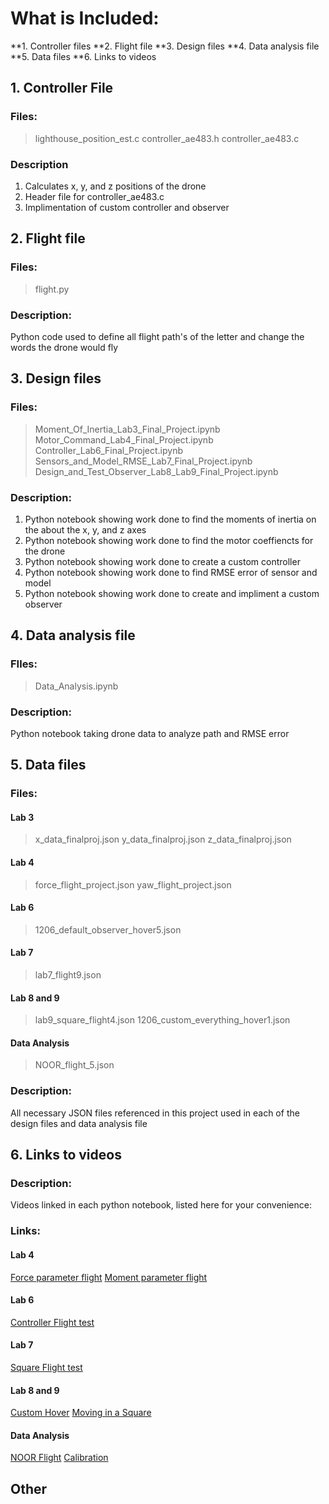# What is Included:
**1. Controller files
**2. Flight file
**3. Design files
**4. Data analysis file
**5. Data files
**6. Links to videos



## 1. Controller File

### Files: 
> lighthouse_position_est.c
> controller_ae483.h
> controller_ae483.c

### Description
1. Calculates x, y, and z positions of the drone
2. Header file for controller_ae483.c
3. Implimentation of custom controller and observer 




## 2. Flight file

### Files:
> flight.py

### Description:
Python code used to define all flight path's of the letter and change the words the drone would fly




## 3. Design files

### Files:
> Moment_Of_Inertia_Lab3_Final_Project.ipynb
> Motor_Command_Lab4_Final_Project.ipynb
> Controller_Lab6_Final_Project.ipynb
> Sensors_and_Model_RMSE_Lab7_Final_Project.ipynb
> Design_and_Test_Observer_Lab8_Lab9_Final_Project.ipynb

### Description:
1. Python notebook showing work done to find the moments of inertia on the about the x, y, and z axes
2. Python notebook showing work done to find the motor coeffiencts for the drone
3. Python notebook showing work done to create a custom controller 
4. Python notebook showing work done to find RMSE error of sensor and model
5. Python notebook showing work done to create and impliment a custom observer




## 4. Data analysis file

### FIles:
> Data_Analysis.ipynb

### Description:
Python notebook taking drone data to analyze path and RMSE error 




## 5. Data files

### Files:
#### Lab 3
> x_data_finalproj.json
> y_data_finalproj.json
> z_data_finalproj.json
#### Lab 4
> force_flight_project.json
> yaw_flight_project.json
#### Lab 6
> 1206_default_observer_hover5.json
#### Lab 7
> lab7_flight9.json
#### Lab 8 and 9
> lab9_square_flight4.json
> 1206_custom_everything_hover1.json
#### Data Analysis
> NOOR_flight_5.json

### Description:
All necessary JSON files referenced in this project used in each of the design files and data analysis file





## 6. Links to videos

### Description:
Videos linked in each python notebook, listed here for your convenience:

### Links:

#### Lab 4
[Force parameter flight](https://mediaspace.illinois.edu/media/t/1_bsk0nepq)
[Moment parameter flight](https://mediaspace.illinois.edu/media/t/1_44ilbgfk)
#### Lab 6
[Controller Flight test](https://mediaspace.illinois.edu/media/t/1_pmwlsumt)
#### Lab 7
[Square Flight test](https://mediaspace.illinois.edu/media/t/1_xln5miyw)
#### Lab  8 and 9
[Custom Hover](https://mediaspace.illinois.edu/media/t/1_3l192ilw) 
[Moving in a Square](https://mediaspace.illinois.edu/media/t/1_i1llxm0x)
#### Data Analysis
[NOOR Flight](https://mediaspace.illinois.edu/media/t/1_us4i1vt8)
[Calibration](https://mediaspace.illinois.edu/media/t/1_v0idzlug)


## Other

